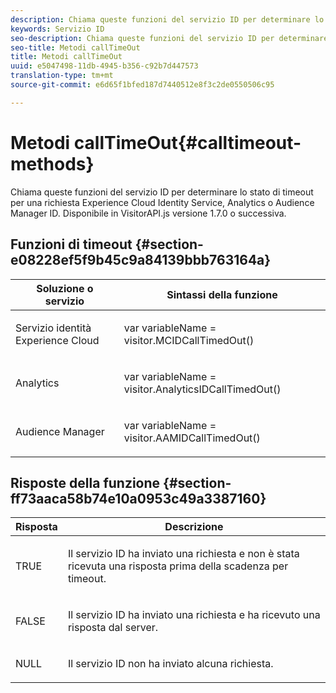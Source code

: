 ```yaml
---
description: Chiama queste funzioni del servizio ID per determinare lo stato di timeout per una richiesta Experience Cloud Identity Service, Analytics o Audience Manager ID. Disponibile in VisitorAPI.js versione 1.7.0 o successiva.
keywords: Servizio ID
seo-description: Chiama queste funzioni del servizio ID per determinare lo stato di timeout per una richiesta Experience Cloud Identity Service, Analytics o Audience Manager ID. Disponibile in VisitorAPI.js versione 1.7.0 o successiva.
seo-title: Metodi callTimeOut
title: Metodi callTimeOut
uuid: e5047498-11db-4945-b356-c92b7d447573
translation-type: tm+mt
source-git-commit: e6d65f1bfed187d7440512e8f3c2de0550506c95

---
```



# Metodi callTimeOut{#calltimeout-methods}

Chiama queste funzioni del servizio ID per determinare lo stato di timeout per una richiesta Experience Cloud Identity Service, Analytics o Audience Manager ID. Disponibile in VisitorAPI.js versione 1.7.0 o successiva.

## Funzioni di timeout {#section-e08228ef5f9b45c9a84139bbb763164a}

<table id="table_B3ACE584B3224D838070D32A8462EF28"> 
 <thead> 
  <tr> 
   <th colname="col1" class="entry"> Soluzione o servizio </th> 
   <th colname="col2" class="entry"> Sintassi della funzione </th> 
  </tr> 
 </thead>
 <tbody> 
  <tr> 
   <td colname="col1"> <p>Servizio identità Experience Cloud </p> </td> 
   <td colname="col2"> <p> <span class="codeph">var <span class="varname"> variableName</span> = visitor.MCIDCallTimedOut()</span> </p> </td> 
  </tr> 
  <tr> 
   <td colname="col1"> <p> <span class="keyword"> Analytics</span> </p> </td> 
   <td colname="col2"> <p> <span class="codeph">var <span class="varname"> variableName</span> = visitor.AnalyticsIDCallTimedOut()</span> </p> </td> 
  </tr> 
  <tr> 
   <td colname="col1"> <p> <span class="keyword"> Audience Manager</span> </p> </td> 
   <td colname="col2"> <p> <span class="codeph">var <span class="varname"> variableName</span> = visitor.AAMIDCallTimedOut()</span> </p> </td> 
  </tr> 
 </tbody> 
</table>

## Risposte della funzione {#section-ff73aaca58b74e10a0953c49a3387160}

<table id="table_5D08A5DD6FD04F94818B0E8B790D3136"> 
 <thead> 
  <tr> 
   <th colname="col1" class="entry"> Risposta </th> 
   <th colname="col2" class="entry"> Descrizione </th> 
  </tr> 
 </thead>
 <tbody> 
  <tr> 
   <td colname="col1"> <p> <span class="codeph"> TRUE</span> </p> </td> 
   <td colname="col2"> <p>Il servizio ID ha inviato una richiesta e non è stata ricevuta una risposta prima della scadenza per timeout. </p> </td> 
  </tr> 
  <tr> 
   <td colname="col1"> <p> <span class="codeph"> FALSE</span> </p> </td> 
   <td colname="col2"> <p>Il servizio ID ha inviato una richiesta e ha ricevuto una risposta dal server. </p> </td> 
  </tr> 
  <tr> 
   <td colname="col1"> <p> <span class="codeph"> NULL</span> </p> </td> 
   <td colname="col2"> <p>Il servizio ID non ha inviato alcuna richiesta. </p> </td> 
  </tr> 
 </tbody> 
</table>

